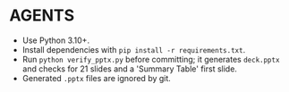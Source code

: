 # AGENTS

- Use Python 3.10+.
- Install dependencies with `pip install -r requirements.txt`.
- Run `python verify_pptx.py` before committing; it generates `deck.pptx` and checks for 21 slides and a 'Summary Table' first slide.
- Generated `.pptx` files are ignored by git.
